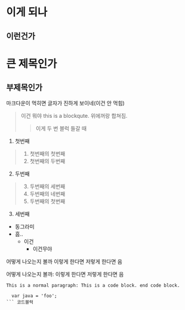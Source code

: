 # 이게 되나
## 이런건가

큰 제목인가
==========

부제목인가
---------

마크다운이 먹히면 글자가 진하게 보이네(이건 안 먹힘)

> 이건 뭐야
> this is a blockqute. 위에꺼랑 합쳐짐.
>> 이게 두 번 블럭 들갈 때

1. 첫번째
  > 1. 첫번째의 첫번째
  > 2. 첫번째의 두번째
2. 두번째
  >3. 두번째의 세번째
  >4. 두번째의 네번째
  >1. 두번째의 첫번째
3. 세번째

* 동그라미
* 흠..
  - 이건
    + 이건무야

어떻게 나오는지 볼까
  이렇게 한다면
  저렇게 한다면
음

어떻게 나오는지 볼까:
  이렇게 한다면
  저렇게 한다면
음

``` This is a normal paragraph: This is a code block. end code block. ```


``` 코드블럭
  var java = 'foo';
``` 코드블럭 
